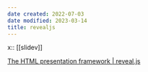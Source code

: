 ```yaml
---
date created: 2022-07-03
date modified: 2023-03-14
title: revealjs
---
```


x:: [[slidev]]

[The HTML presentation framework | reveal.js](https://revealjs.com/?demo)
